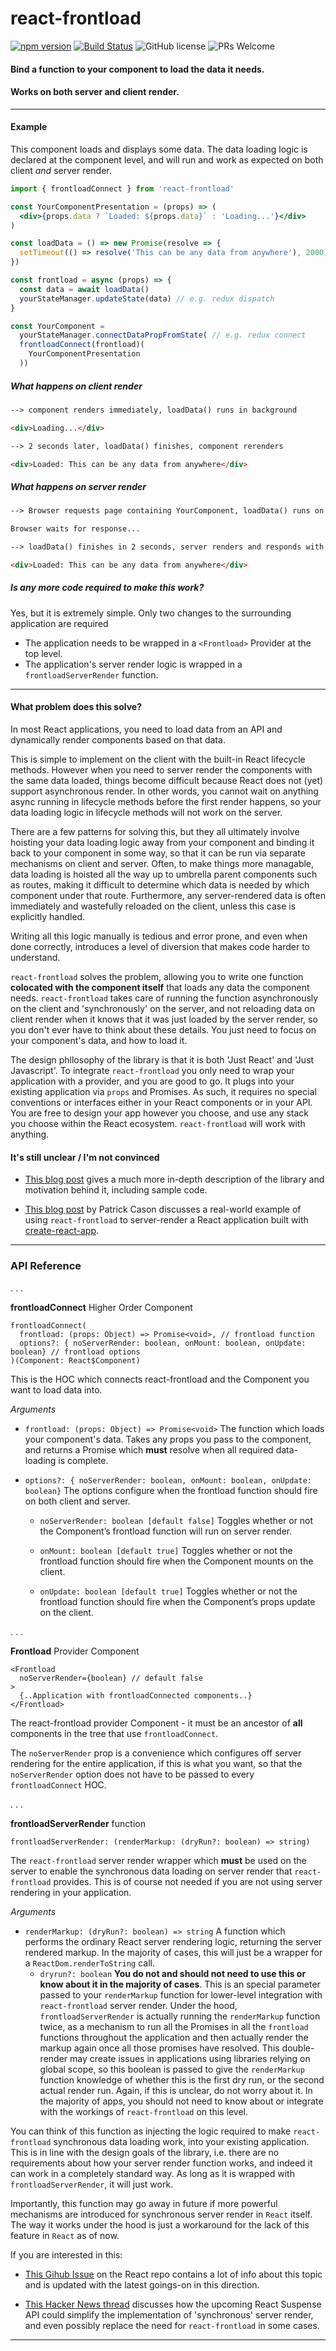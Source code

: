 # react-frontload

[![npm version](https://img.shields.io/npm/v/react-frontload.svg?style=flat)](https://www.npmjs.com/package/react-frontload) [![Build Status](https://travis-ci.org/davnicwil/react-frontload.svg?branch=master)](https://travis-ci.org/davnicwil/react-frontload) ![GitHub license](https://img.shields.io/badge/license-MIT-blue.svg) ![PRs Welcome](https://img.shields.io/badge/PRs-welcome-brightgreen.svg)

#### Bind a function to your component to load the data it needs.

#### Works on both server and client render.
---

#### Example

This component loads and displays some data. The data loading logic is declared at the component level, and will run and work as expected on both client *and* server render.

```jsx
import { frontloadConnect } from 'react-frontload'

const YourComponentPresentation = (props) => (
  <div>{props.data ? `Loaded: ${props.data}` : 'Loading...'}</div>
)

const loadData = () => new Promise(resolve => {
  setTimeout(() => resolve('This can be any data from anywhere'), 2000)
})

const frontload = async (props) => {
  const data = await loadData()
  yourStateManager.updateState(data) // e.g. redux dispatch
}

const YourComponent =
  yourStateManager.connectDataPropFromState( // e.g. redux connect
  frontloadConnect(frontload)(
    YourComponentPresentation
  ))
```

##### What happens on client render

```html
--> component renders immediately, loadData() runs in background

<div>Loading...</div>

--> 2 seconds later, loadData() finishes, component rerenders

<div>Loaded: This can be any data from anywhere</div>
```

##### What happens on server render

```html
--> Browser requests page containing YourComponent, loadData() runs on server

Browser waits for response...

--> loadData() finishes in 2 seconds, server renders and responds with

<div>Loaded: This can be any data from anywhere</div>
```

##### Is any more code required to make this work?

Yes, but it is extremely simple. Only two changes to the surrounding application are required

* The application needs to be wrapped in a `<Frontload>` Provider at the top level.
* The application's server render logic is wrapped in a `frontloadServerRender` function.

---

#### What problem does this solve?


In most React applications, you need to load data from an API and dynamically render components based on that data.

This is simple to implement on the client with the built-in React lifecycle methods. However when you need to server render the components with the same data loaded, things become difficult because React does not (yet) support asynchronous render. In other words, you cannot wait on anything async running in lifecycle methods before the first render happens, so your data loading logic in lifecycle methods will not work on the server.

There are a few patterns for solving this, but they all ultimately involve hoisting your data loading logic away from your component and binding it back to your component in some way, so that it can be run via separate mechanisms on client and server. Often, to make things more managable, data loading is hoisted all the way up to umbrella parent components such as routes, making it difficult to determine which data is needed by which component under that route. Furthermore, any server-rendered data is often immediately and wastefully reloaded on the client, unless this case is explicitly handled.

Writing all this logic manually is tedious and error prone, and even when done correctly, introduces a level of diversion that makes code harder to understand.

`react-frontload` solves the problem, allowing you to write one function **colocated with the component itself** that loads any data the component needs. `react-frontload` takes care of running the function asynchronously on the client and 'synchronously' on the server, and not reloading data on client render when it knows that it was just loaded by the server render, so you don't ever have to think about these details. You just need to focus on your component's data, and how to load it.

The design phllosophy of the library is that it is both 'Just React' and 'Just Javascript'. To integrate `react-frontload` you only need to wrap your application with a provider, and you are good to go. It plugs into your existing application via `props` and Promises. As such, it requires no special conventions or interfaces either in your React components or in your API. You are free to design your app however you choose, and use any stack you choose within the React ecosystem. `react-frontload` will work with anything.

#### It's still unclear / I'm not convinced

* [This blog post](https://medium.com/@davnicwil/react-frontload-3ff68988cca) gives a much more in-depth description of the library and motivation behind it, including sample code.

* [This blog post](https://medium.com/@cereallarceny/server-side-rendering-in-create-react-app-with-all-the-goodies-without-ejecting-4c889d7db25e) by Patrick Cason discusses a real-world example of using `react-frontload` to server-render a React application built with [create-react-app](https://github.com/facebook/create-react-app).


---

### API Reference

. . .

**frontloadConnect** Higher Order Component

```
frontloadConnect(
  frontload: (props: Object) => Promise<void>, // frontload function
  options?: { noServerRender: boolean, onMount: boolean, onUpdate: boolean} // frontload options
)(Component: React$Component)
```

This is the HOC which connects react-frontload and the Component you want to load data into.

*Arguments*

* `frontload: (props: Object) => Promise<void>` The function which loads your component's data. Takes any props you pass to the component, and returns a Promise which **must** resolve when all required data-loading is complete.


* `options?: { noServerRender: boolean, onMount: boolean, onUpdate: boolean}` The options configure when the frontload function should fire on both client and server.

  * `noServerRender: boolean [default false]` Toggles whether or not the Component’s frontload function will run on server render.

  * `onMount: boolean [default true]` Toggles whether or not the frontload function should fire when the Component mounts on the client.

  * `onUpdate: boolean [default true]` Toggles whether or not the frontload function should fire when the Component’s props update on the client.

. . .

**Frontload** Provider Component

```
<Frontload
  noServerRender={boolean} // default false
>
  {..Application with frontloadConnected components..}
</Frontload>
```

The react-frontload provider Component - it must be an ancestor of **all** components in the tree that use `frontloadConnect`.

The `noServerRender` prop is a convenience which configures off server rendering for the entire application, if this is what you want, so that the `noServerRender` option does not have to be passed to every `frontloadConnect` HOC.

. . .

**frontloadServerRender** function

`frontloadServerRender: (renderMarkup: (dryRun?: boolean) => string)`

The `react-frontload` server render wrapper which **must** be used on the server to enable the synchronous data loading on server render that `react-frontload` provides. This is of course not needed if you are not using server rendering in your application.

*Arguments*

  * `renderMarkup: (dryRun?: boolean) => string` A function which performs the ordinary React server rendering logic, returning the server rendered markup. In the majority of cases, this will just be a wrapper for a `ReactDom.renderToString` call.
    * `dryrun?: boolean` **You do not and should not need to use this or know about it in the majority of cases**. This is an special parameter passed to your `renderMarkup` function for lower-level integration with `react-frontload` server render. Under the hood, `frontloadServerRender` is actually running the `renderMarkup` function twice, as a mechanism to run all the Promises in all the `frontload` functions throughout the application and then actually render the markup again once all those promises have resolved. This double-render may create issues in applications using libraries relying on global scope, so this boolean is passed to give the `renderMarkup` function knowledge of whether this is the first dry run, or the second actual render run. Again, if this is unclear, do not worry about it. In the majority of apps, you should not need to know about or integrate with the workings of `react-frontload` on this level.

You can think of this function as injecting the logic required to make `react-frontload` synchronous data loading work, into your existing application. This is in line with the design goals of the library, i.e. there are no requirements about how your server render function works, and indeed it can work in a completely standard way. As long as it is wrapped with `frontloadServerRender`, it will just work.

Importantly, this function may go away in future if more powerful mechanisms are introduced for synchronous server render in `React` itself. The way it works under the hood is just a workaround for the lack of this feature in `React` as of now.

If you are interested in this:

* [This Gihub Issue](https://github.com/facebook/react/issues/1739) on the React repo contains a lot of info about this topic and is updated with the latest goings-on in this direction.

* [This Hacker News thread](https://news.ycombinator.com/item?id=16696063) discusses how the upcoming React Suspense API could simplify the implementation of 'synchronous' server render, and even possibly replace the need for `react-frontload` in some cases.

---